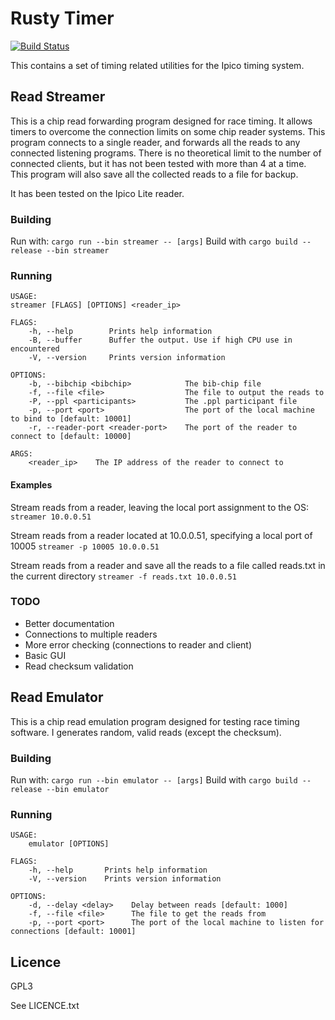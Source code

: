 # Rusty Timer

[![Build Status](https://travis-ci.org/iwismer/rusty-timer.svg?branch=master)](https://travis-ci.org/iwismer/rusty-timer)

This contains a set of timing related utilities for the Ipico timing system.

## Read Streamer

This is a chip read forwarding program designed for race timing. It allows timers to overcome the connection limits on some chip reader systems.
This program connects to a single reader, and forwards all the reads to any connected listening programs. There is no theoretical limit to the number of connected clients, but it has not been tested with more than 4 at a time. This program will also save all the collected reads to a file for backup.

It has been tested on the Ipico Lite reader.

### Building

Run with: ```cargo run --bin streamer -- [args]```
Build with ```cargo build --release --bin streamer```

### Running

    USAGE:
    streamer [FLAGS] [OPTIONS] <reader_ip>

    FLAGS:
        -h, --help        Prints help information
        -B, --buffer      Buffer the output. Use if high CPU use in encountered
        -V, --version     Prints version information

    OPTIONS:
        -b, --bibchip <bibchip>            The bib-chip file
        -f, --file <file>                  The file to output the reads to
        -P, --ppl <participants>           The .ppl participant file
        -p, --port <port>                  The port of the local machine to bind to [default: 10001]
        -r, --reader-port <reader-port>    The port of the reader to connect to [default: 10000]

    ARGS:
        <reader_ip>    The IP address of the reader to connect to

#### Examples

Stream reads from a reader, leaving the local port assignment to the OS: ```streamer 10.0.0.51```

Stream reads from a reader located at 10.0.0.51, specifying a local port of 10005 ```streamer -p 10005 10.0.0.51```

Stream reads from a reader and save all the reads to a file called reads.txt in the current directory ```streamer -f reads.txt 10.0.0.51```

### TODO

- Better documentation
- Connections to multiple readers
- More error checking (connections to reader and client)
- Basic GUI
- Read checksum validation

## Read Emulator

This is a chip read emulation program designed for testing race timing software. I generates random, valid reads (except the checksum).

### Building

Run with: ```cargo run --bin emulator -- [args]```
Build with ```cargo build --release --bin emulator```

### Running

    USAGE:
        emulator [OPTIONS]

    FLAGS:
        -h, --help       Prints help information
        -V, --version    Prints version information

    OPTIONS:
        -d, --delay <delay>    Delay between reads [default: 1000]
        -f, --file <file>      The file to get the reads from
        -p, --port <port>      The port of the local machine to listen for connections [default: 10001]

## Licence

GPL3

See LICENCE.txt
